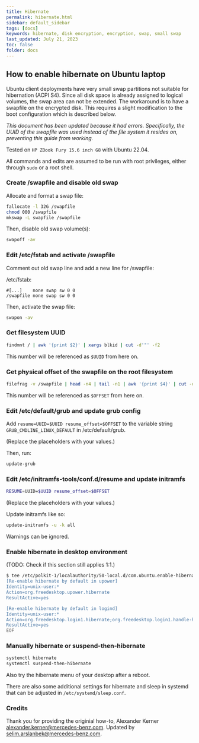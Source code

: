 ```yaml
---
title: Hibernate
permalink: hibernate.html
sidebar: default_sidebar
tags: [docs]
keywords: hibernate, disk encryption, encryption, swap, small swap
last_updated: July 21, 2023
toc: false
folder: docs
---
```


## How to enable hibernate on Ubuntu laptop

Ubuntu client deployments have very small swap partitions not suitable
for hibernation (ACPI S4).  Since all disk space is already assigned
to logical volumes, the swap area can not be extended.  The workaround
is to have a swapfile on the encrypted disk. This requires a slight
modification to the boot configuration which is described below.

_This document has been updated because it had errors. Specifically, the
UUID of the swapfile was used instead of the file system it resides on,
preventing this guide from working._

Tested on `HP ZBook Fury 15.6 inch G8` with Ubuntu 22.04.

All commands and edits are assumed to be run with root privileges,
either through `sudo` or a root shell.

### Create /swapfile and disable old swap

Allocate and format a swap file:

```bash
fallocate -l 32G /swapfile
chmod 000 /swapfile
mkswap -L swapfile /swapfile
```

Then, disable old swap volume(s):

```bash
swapoff -av
```

### Edit /etc/fstab and activate /swapfile

Comment out old swap line and add a new line for /swapfile:

/etc/fstab:
```
#[...]    none swap sw 0 0
/swapfile none swap sw 0 0
```

Then, activate the swap file:

```bash
swapon -av
```

### Get filesystem UUID

```bash
findmnt / | awk '{print $2}' | xargs blkid | cut -d'"' -f2
```

This number will be referenced as `$UUID` from here on.

### Get physical offset of the swapfile on the root filesystem

```bash
filefrag -v /swapfile | head -n4 | tail -n1 | awk '{print $4}' | cut -d. -f1
```

This number will be referenced as `$OFFSET` from here on.

### Edit /etc/default/grub and update grub config

Add `resume=UUID=$UUID resume_offset=$OFFSET` to the variable string
`GRUB_CMDLINE_LINUX_DEFAULT` in /etc/default/grub.

(Replace the placeholders with your values.)

Then, run:

```bash
update-grub
```

### Edit /etc/initramfs-tools/conf.d/resume and update initramfs


```bash
RESUME=UUID=$UUID resume_offset=$OFFSET
```

(Replace the placeholders with your values.)

Update initramfs like so:

```bash
update-initramfs -u -k all
```

Warnings can be ignored.

### Enable hibernate in desktop environment

(TODO: Check if this section still applies 1:1.)

```bash
$ tee /etc/polkit-1/localauthority/50-local.d/com.ubuntu.enable-hibernate.pkla >/dev/null << EOF
[Re-enable hibernate by default in upower]
Identity=unix-user:*
Action=org.freedesktop.upower.hibernate
ResultActive=yes

[Re-enable hibernate by default in logind]
Identity=unix-user:*
Action=org.freedesktop.login1.hibernate;org.freedesktop.login1.handle-hibernate-key;org.freedesktop.login1;org.freedesktop.login1.hibernate-multiple-sessions;org.freedesktop.login1.hibernate-ignore-inhibit
ResultActive=yes
EOF
```

### Manually hibernate or suspend-then-hibernate

```bash
systemctl hibernate
systemctl suspend-then-hibernate
```

Also try the hibernate menu of your desktop after a reboot.

There are also some additional settings for hibernate and sleep in
systemd that can be adjusted in `/etc/systemd/sleep.conf`.

### Credits

Thank you for providing the originial how-to, Alexander Kerner <alexander.kerner@mercedes-benz.com>.
Updated by <selim.arslanbek@mercedes-benz.com>.
